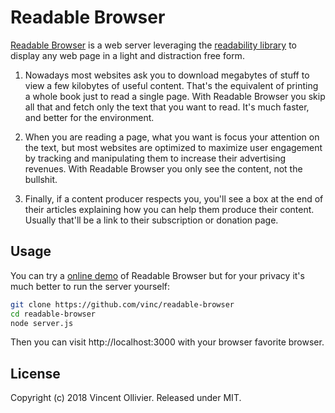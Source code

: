 Readable Browser
================

[Readable Browser](https://github.com/vinc/readable-browser) is a web server
leveraging the [readability library](https://github.com/mozilla/readability)
to display any web page in a light and distraction free form.

1. Nowadays most websites ask you to download megabytes of stuff to view a few
   kilobytes of useful content. That's the equivalent of printing a whole book
   just to read a single page. With Readable Browser you skip all that and
   fetch only the text that you want to read. It's much faster, and better for
   the environment.

2. When you are reading a page, what you want is focus your attention on the
   text, but most websites are optimized to maximize user engagement by
   tracking and manipulating them to increase their advertising revenues.
   With Readable Browser you only see the content, not the bullshit.

3. Finally, if a content producer respects you, you'll see a box at the end
   of their articles explaining how you can help them produce their content.
   Usually that'll be a link to their subscription or donation page.


Usage
-----

You can try a [online demo](https://readable.vinc.cc) of Readable Browser but
for your privacy it's much better to run the server yourself:

```bash
git clone https://github.com/vinc/readable-browser
cd readable-browser
node server.js
```

Then you can visit http://localhost:3000 with your browser favorite browser.


License
-------

Copyright (c) 2018 Vincent Ollivier. Released under MIT.
